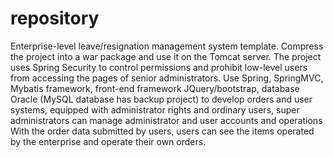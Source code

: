 # repository
Enterprise-level leave/resignation management system template.
Compress the project into a war package and use it on the Tomcat server. The project uses Spring Security to control permissions and prohibit low-level users from accessing the pages of senior administrators. Use Spring, SpringMVC, Mybatis framework, front-end framework JQuery/bootstrap, database Oracle (MySQL database has backup project) to develop orders and user systems, equipped with administrator rights and ordinary users, super administrators can manage administrator and user accounts and operations With the order data submitted by users, users can see the items operated by the enterprise and operate their own orders.
